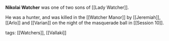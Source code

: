 **Nikolai Watcher** was one of two sons of [[Lady Watcher]]. 

He was a hunter, and was killed in the [[Watcher Manor]] by [[Jeremiah]], [[Arlo]] and [[Varian]] on the night of the masquerade ball in [[Session 10]].

tags: [[Watchers]], [[Vallaki]]